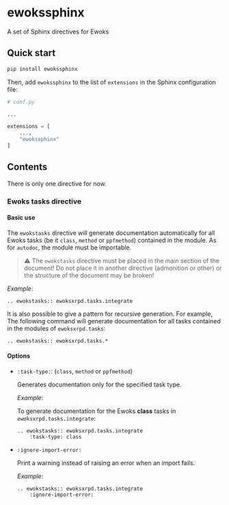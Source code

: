 # ewokssphinx

A set of Sphinx directives for Ewoks

## Quick start

```bash
pip install ewokssphinx
```

Then, add `ewokssphinx` to the list of `extensions` in the Sphinx configuration file:

```python
# conf.py

...

extensions = [
    ...,
    "ewokssphinx"
]
```

## Contents

There is only one directive for now.

### Ewoks tasks directive

#### Basic use

The `ewokstasks` directive will generate documentation automatically for all Ewoks tasks (be it `class`, `method` or `ppfmethod`) contained in the module. As for `autodoc`, the module must be importable.


> ⚠️ The `ewokstasks` directive must be placed in the main section of the document! Do not place it in another directive (admonition or other) or the structure of the document may be broken! 


_Example_: 
```
.. ewokstasks:: ewoksxrpd.tasks.integrate
```

It is also possible to give a pattern for recursive generation. For example, The following command will generate documentation for all tasks contained in the modules of `ewoksxrpd.tasks`:

```
.. ewokstasks:: ewoksxrpd.tasks.*
```

#### Options

- `:task-type:`: (`class`, `method` or `ppfmethod`)

    Generates documentation only for the specified task type.

    _Example_:

    To generate documentation for the Ewoks **class** tasks in `ewoksxrpd.tasks.integrate`: 

    ```
    .. ewokstasks:: ewoksxrpd.tasks.integrate
        :task-type: class
    ```

- `:ignore-import-error:`

    Print a warning instead of raising an error when an import fails.

    _Example_:
    
    ```
    .. ewokstasks:: ewoksxrpd.tasks.integrate
        :ignore-import-error:
    ```